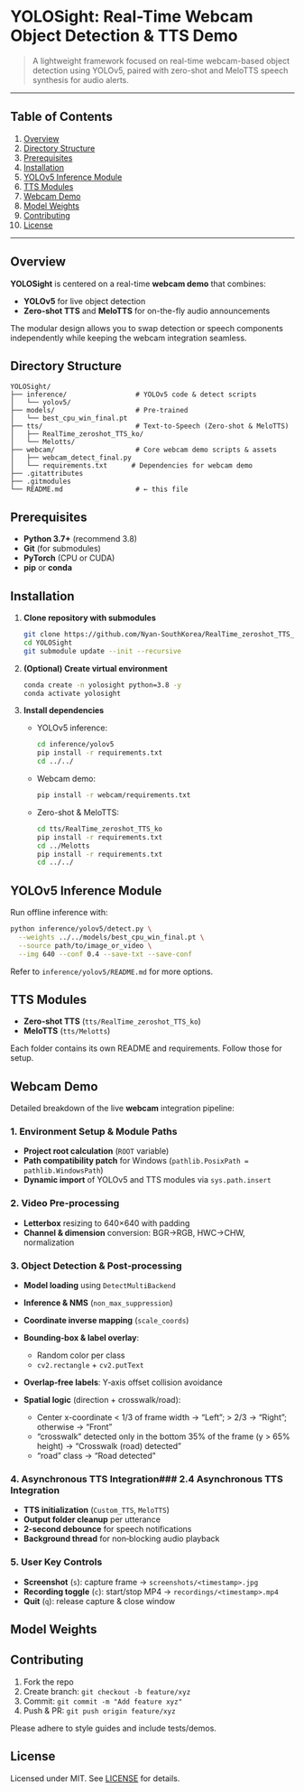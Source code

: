 # YOLOSight: Real-Time Webcam Object Detection & TTS Demo

> A lightweight framework focused on real-time webcam-based object detection using YOLOv5, paired with zero-shot and MeloTTS speech synthesis for audio alerts.

---

## Table of Contents

1. [Overview](#overview)
2. [Directory Structure](#directory-structure)
3. [Prerequisites](#prerequisites)
4. [Installation](#installation)
5. [YOLOv5 Inference Module](#yolov5-inference-module)
6. [TTS Modules](#tts-modules)
7. [Webcam Demo](#webcam-demo)
8. [Model Weights](#model-weights)
9. [Contributing](#contributing)
10. [License](#license)

---

## Overview

**YOLOSight** is centered on a real-time **webcam demo** that combines:

* **YOLOv5** for live object detection
* **Zero-shot TTS** and **MeloTTS** for on-the-fly audio announcements

The modular design allows you to swap detection or speech components independently while keeping the webcam integration seamless.

## Directory Structure

```
YOLOSight/
├── inference/                 # YOLOv5 code & detect scripts
│   └── yolov5/
├── models/                    # Pre-trained 
│   └── best_cpu_win_final.pt
├── tts/                       # Text-to-Speech (Zero-shot & MeloTTS)
│   ├── RealTime_zeroshot_TTS_ko/
│   └── Melotts/
├── webcam/                    # Core webcam demo scripts & assets
│   ├── webcam_detect_final.py
│   └── requirements.txt      # Dependencies for webcam demo
├── .gitattributes
├── .gitmodules
└── README.md                  # ← this file
```

## Prerequisites

* **Python 3.7+** (recommend 3.8)
* **Git** (for submodules)
* **PyTorch** (CPU or CUDA)
* **pip** or **conda**

## Installation

1. **Clone repository with submodules**

   ```bash
   git clone https://github.com/Nyan-SouthKorea/RealTime_zeroshot_TTS_ko.git YOLOSight
   cd YOLOSight
   git submodule update --init --recursive
   ```
2. **(Optional) Create virtual environment**

   ```bash
   conda create -n yolosight python=3.8 -y
   conda activate yolosight
   ```
3. **Install dependencies**

   * YOLOv5 inference:

     ```bash
     cd inference/yolov5
     pip install -r requirements.txt
     cd ../../
     ```
   * Webcam demo:

     ```bash
     pip install -r webcam/requirements.txt
     ```
   * Zero-shot & MeloTTS:

     ```bash
     cd tts/RealTime_zeroshot_TTS_ko
     pip install -r requirements.txt
     cd ../Melotts
     pip install -r requirements.txt
     cd ../../
     ```

## YOLOv5 Inference Module

Run offline inference with:

```bash
python inference/yolov5/detect.py \
  --weights ../../models/best_cpu_win_final.pt \
  --source path/to/image_or_video \
  --img 640 --conf 0.4 --save-txt --save-conf
```

Refer to `inference/yolov5/README.md` for more options.

## TTS Modules

* **Zero-shot TTS** (`tts/RealTime_zeroshot_TTS_ko`)
* **MeloTTS** (`tts/Melotts`)

Each folder contains its own README and requirements. Follow those for setup.

## Webcam Demo

Detailed breakdown of the live **webcam** integration pipeline:

### 1. Environment Setup & Module Paths

* **Project root calculation** (`ROOT` variable)
* **Path compatibility patch** for Windows (`pathlib.PosixPath = pathlib.WindowsPath`)
* **Dynamic import** of YOLOv5 and TTS modules via `sys.path.insert`

### 2. Video Pre‑processing

* **Letterbox** resizing to 640×640 with padding
* **Channel & dimension** conversion: BGR→RGB, HWC→CHW, normalization

### 3. Object Detection & Post‑processing

* **Model loading** using `DetectMultiBackend`
* **Inference & NMS** (`non_max_suppression`)
* **Coordinate inverse mapping** (`scale_coords`)
* **Bounding‑box & label overlay**:

  * Random color per class
  * `cv2.rectangle` + `cv2.putText`
* **Overlap‑free labels**: Y‑axis offset collision avoidance
* **Spatial logic** (direction + crosswalk/road):

  * Center x-coordinate < 1/3 of frame width → “Left”; > 2/3 → “Right”; otherwise → “Front”
  * “crosswalk” detected only in the bottom 35% of the frame (y > 65% height) → “Crosswalk (road) detected”
  * “road” class → “Road detected"

### 4. Asynchronous TTS Integration### 2.4 Asynchronous TTS Integration

* **TTS initialization** (`Custom_TTS`, `MeloTTS`)
* **Output folder cleanup** per utterance
* **2‑second debounce** for speech notifications
* **Background thread** for non‑blocking audio playback

### 5. User Key Controls

* **Screenshot** (`s`): capture frame → `screenshots/<timestamp>.jpg`
* **Recording toggle** (`c`): start/stop MP4 → `recordings/<timestamp>.mp4`
* **Quit** (`q`): release capture & close window

## Model Weights

&#x20;

## Contributing

1. Fork the repo
2. Create branch: `git checkout -b feature/xyz`
3. Commit: `git commit -m "Add feature xyz"`
4. Push & PR: `git push origin feature/xyz`

Please adhere to style guides and include tests/demos.

## License

Licensed under MIT. See [LICENSE](LICENSE) for details.

